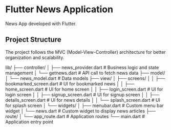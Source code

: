 # Flutter News Application

News App developed with Flutter.

## Project Structure
The project follows the MVC (Model-View-Controller) architecture for better organization and scalability.

lib/
├── controller/
│   ├── news_provider.dart         # Business logic and state management
│   └── getnews.dart               # API call to fetch news data
├── model/
│   └── news_model.dart            # Data models
├── view/
│   ├── screens/
│   │   ├── bookmarked_screen.dart # UI for bookmarked news
│   │   ├── home_screen.dart       # UI for home screen
│   │   ├── login_screen.dart      # UI for login screen
│   │   ├── signup_screen.dart     # UI for signup screen
│   │   ├── details_screen.dart    # UI for news details
│   │   └── splash_screen.dart     # UI for splash screen
│   └── widgets/
│       ├── menubar.dart           # Custom menu bar widget
│       └── news.dart              # Custom widget to display news articles
├── route/
│   └── app_route.dart             # Application routes
└── main.dart                      # Application entry point
